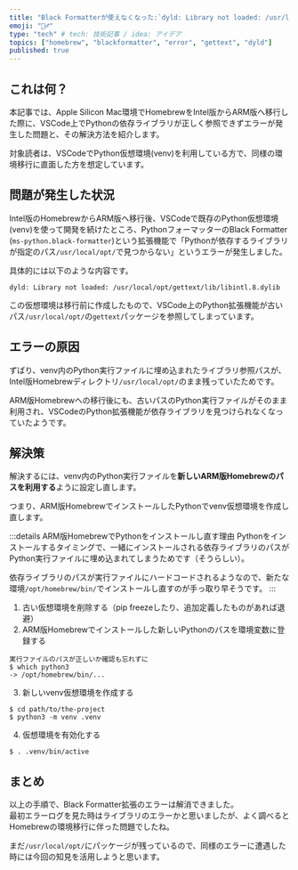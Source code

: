 ```yaml
---
title: "Black Formatterが使えなくなった:`dyld: Library not loaded: /usr/local/opt/...`"
emoji: "🤷‍♂️"
type: "tech" # tech: 技術記事 / idea: アイデア
topics: ["homebrew", "blackformatter", "error", "gettext", "dyld"]
published: true
---
```


## これは何？

本記事では、Apple Silicon Mac環境でHomebrewをIntel版からARM版へ移行した際に、VSCode上でPythonの依存ライブラリが正しく参照できずエラーが発生した問題と、その解決方法を紹介します。

対象読者は、VSCodeでPython仮想環境(venv)を利用している方で、同様の環境移行に直面した方を想定しています。


## 問題が発生した状況

Intel版のHomebrewからARM版へ移行後、VSCodeで既存のPython仮想環境(venv)を使って開発を続けたところ、PythonフォーマッターのBlack Formatter (`ms-python.black-formatter`)という拡張機能で「Pythonが依存するライブラリが指定のパス`/usr/local/opt/`で見つからない」というエラーが発生しました。

具体的には以下のような内容です。

```
dyld: Library not loaded: /usr/local/opt/gettext/lib/libintl.8.dylib
```

この仮想環境は移行前に作成したもので、VSCode上のPython拡張機能が古いパス`/usr/local/opt/`の`gettext`パッケージを参照してしまっています。


## エラーの原因

ずばり、venv内のPython実行ファイルに埋め込まれたライブラリ参照パスが、Intel版Homebrewディレクトリ`/usr/local/opt/`のまま残っていたためです。

ARM版Homebrewへの移行後にも、古いパスのPython実行ファイルがそのまま利用され、VSCodeのPython拡張機能が依存ライブラリを見つけられなくなっていたようです。


## 解決策

解決するには、venv内のPython実行ファイルを**新しいARM版Homebrewのパスを利用する**ように設定し直します。  

つまり、ARM版HomebrewでインストールしたPythonでvenv仮想環境を作成し直します。

:::details ARM版HomebrewでPythonをインストールし直す理由
Pythonをインストールするタイミングで、一緒にインストールされる依存ライブラリのパスがPython実行ファイルに埋め込まれてしまうためです（そうらしい）。

依存ライブラリのパスが実行ファイルにハードコードされるようなので、新たな環境`/opt/homebrew/bin/`でインストールし直すのが手っ取り早そうです。
:::


1. 古い仮想環境を削除する（pip freezeしたり、追加定義したものがあれば退避）
2. ARM版Homebrewでインストールした新しいPythonのパスを環境変数に登録する

```
実行ファイルのパスが正しいか確認も忘れずに
$ which python3
-> /opt/homebrew/bin/...
```

3. 新しいvenv仮想環境を作成する

```
$ cd path/to/the-project
$ python3 -m venv .venv
```

4. 仮想環境を有効化する

```
$ . .venv/bin/active
```


## まとめ

以上の手順で、Black Formatter拡張のエラーは解消できました。  
最初エラーログを見た時はライブラリのエラーかと思いましたが、よく調べるとHomebrewの環境移行に伴った問題でしたね。

まだ`/usr/local/opt/`にパッケージが残っているので、同様のエラーに遭遇した時には今回の知見を活用しようと思います。
